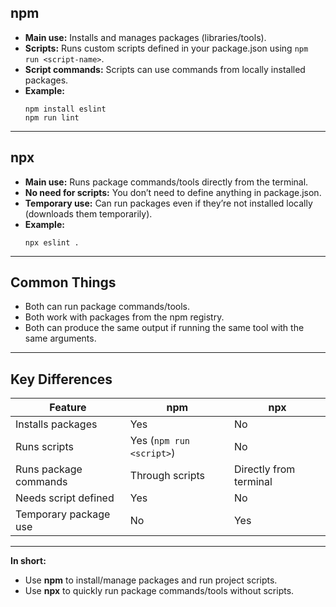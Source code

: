 ## **npm**
- **Main use:** Installs and manages packages (libraries/tools).
- **Scripts:** Runs custom scripts defined in your package.json using `npm run <script-name>`.
- **Script commands:** Scripts can use commands from locally installed packages.
- **Example:**  
  ```
  npm install eslint
  npm run lint
  ```

---

## **npx**
- **Main use:** Runs package commands/tools directly from the terminal.
- **No need for scripts:** You don’t need to define anything in package.json.
- **Temporary use:** Can run packages even if they’re not installed locally (downloads them temporarily).
- **Example:**  
  ```
  npx eslint .
  ```

---

## **Common Things**
- Both can run package commands/tools.
- Both work with packages from the npm registry.
- Both can produce the same output if running the same tool with the same arguments.

---

## **Key Differences**
| Feature                | npm                              | npx                              |
|------------------------|----------------------------------|----------------------------------|
| Installs packages      | Yes                              | No                               |
| Runs scripts           | Yes (`npm run <script>`)         | No                               |
| Runs package commands  | Through scripts                  | Directly from terminal           |
| Needs script defined   | Yes                              | No                               |
| Temporary package use  | No                               | Yes                              |

---

**In short:**  
- Use **npm** to install/manage packages and run project scripts.
- Use **npx** to quickly run package commands/tools without scripts.